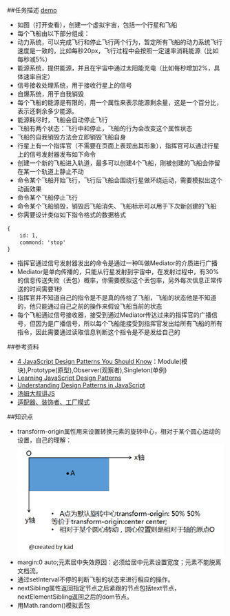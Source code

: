 ##任务描述 [demo](https://kad0108.github.io/IFE/task26)

* 如图（打开查看），创建一个虚拟宇宙，包括一个行星和飞船
* 每个飞船由以下部分组成：
* 动力系统，可以完成飞行和停止飞行两个行为，暂定所有飞船的动力系统飞行速度是一致的，比如每秒20px，飞行过程中会按照一定速率消耗能源（比如每秒减5%）
* 能源系统，提供能源，并且在宇宙中通过太阳能充电（比如每秒增加2%，具体速率自定）
* 信号接收处理系统，用于接收行星上的信号
* 自爆系统，用于自我销毁
* 每个飞船的能源是有限的，用一个属性来表示能源剩余量，这是一个百分比，表示还剩余多少能源。
* 能源耗尽时，飞船会自动停止飞行
* 飞船有两个状态：飞行中和停止，飞船的行为会改变这个属性状态
* 飞船的自我销毁方法会立即销毁飞船自身
* 行星上有一个指挥官（不需要在页面上表现出其形象），指挥官可以通过行星上的信号发射器发布如下命令
* 创建一个新的飞船进入轨道，最多可以创建4个飞船，刚被创建的飞船会停留在某一个轨道上静止不动
* 命令某个飞船开始飞行，飞行后飞船会围绕行星做环绕运动，需要模拟出这个动画效果
* 命令某个飞船停止飞行
* 命令某个飞船销毁，销毁后飞船消失、飞船标示可以用于下次新创建的飞船
* 你需要设计类似如下指令格式的数据格式
```
{
	id: 1,
	commond: 'stop'
}
```	
* 指挥官通过信号发射器发出的命令是通过一种叫做Mediator的介质进行广播
* Mediator是单向传播的，只能从行星发射到宇宙中，在发射过程中，有30%的信息传送失败（丢包）概率，你需要模拟这个丢包率，另外每次信息正常传送的时间需要1秒
* 指挥官并不知道自己的指令是不是真的传给了飞船，飞船的状态他是不知道的，他只能通过自己之前的操作来假设飞船当前的状态
* 每个飞船通过信号接收器，接受到通过Mediator传达过来的指挥官的广播信号，但因为是广播信号，所以每个飞船能接受到指挥官发出给所有飞船的所有指令，因此需要通过读取信息判断这个指令是不是发给自己的

##参考资料

* [4 JavaScript Design Patterns You Should Know](https://scotch.io/bar-talk/4-javascript-design-patterns-you-should-know#module-design-pattern)：Module(模块),Prototype(原型),Observer(观察者),Singleton(单例)
* [Learning JavaScript Design Patterns](https://addyosmani.com/resources/essentialjsdesignpatterns/book/#decoratorpatternjavascript)
* [Understanding Design Patterns in JavaScript](https://code.tutsplus.com/tutorials/understanding-design-patterns-in-javascript--net-25930)
* [汤姆大叔讲JS](http://www.cnblogs.com/TomXu/archive/2011/12/15/2288411.html)
* [适配器、装饰者、工厂模式](http://www.adobe.com/cn/devnet/html5/articles/javascript-design-patterns-pt2-adapter-decorator-factory.html)

##知识点

* transform-origin属性用来设置转换元素的旋转中心，相对于某个圆心运动的设置，自己的理解：![created by kad](css/transform-origin.png)
* margin:0 auto;元素居中失效原因：必须给居中元素设置宽度；元素不能脱离文档流。
* 通过setInterval不停的判断飞船的状态来进行相应的操作。
* nextSibling属性返回指定节点之后紧跟的节点包括text节点，nextElementSibling返回之后的dom节点。
* 用Math.random()模拟丢包